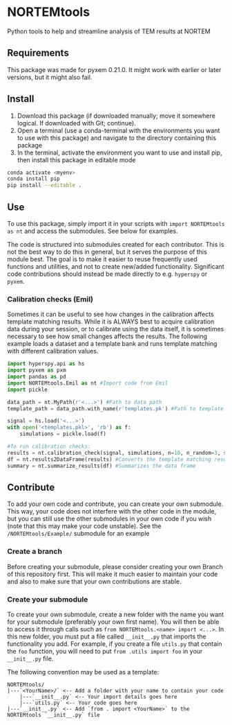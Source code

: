 # NORTEMtools

Python tools to help and streamline analysis of TEM results at NORTEM

## Requirements

This package was made for pyxem 0.21.0. It might work with earlier or later versions, but it might also fail.

## Install

1. Download this package (if downloaded manually; move it somewhere logical. If downloaded with Git; continue).
2. Open a terminal (use a conda-terminal with the environments you want to use with this package) and navigate to the directory containing this package
3. In the terminal, activate the environment you want to use and install pip, then install this package in editable mode
```bash
conda activate <myenv> 
conda install pip
pip install --editable .
```

## Use

To use this package, simply import it in your scripts with `import NORTEMtools as nt` and access the submodules. See below for examples.

The code is structured into submodules created for each contributor. This is not the best way to do this in general, but it serves the purpose of this module best. The goal is to make it easier to reuse frequently used functions and utilities, and not to create new/added functionality. Significant code contributions should instead be made directly to e.g. `hyperspy` or `pyxem`.

### Calibration checks (Emil)

Sometimes it can be useful to see how changes in the calibration affects template matching results. While it is ALWAYS best to acquire calibration data during your session, or to calibrate using the data itself, it is sometimes necessary to see how small changes affects the results. The following example loads a dataset and a template bank and runs template matching with different calibration values.

```python
import hyperspy.api as hs
import pyxem as pxm
import pandas as pd
import NORTEMtools.Emil as nt #Import code from Emil
import pickle

data_path = nt.MyPath(r'<...>') #Path to data path
template_path = data_path.with_name(r'templates.pk') #Path to template bank saved as a pickle.in the same location as input data.

signal = hs.load('<...>')
with open('<templates.pkl>', 'rb') as f:
    simulations = pickle.load(f)

#To run calibration checks:
results = nt.calibration_check(signal, simulations, n=10, n_random=3, start=0.9, end=1.1, guess=0.01, npt=181)
df = nt.results2DataFrame(results) #Converts the template matching results into a dataframe
summary = nt.summarize_results(df) #Summarizes the data frame
```

## Contribute

To add your own code and contribute, you can create your own submodule. This way, your code does not interfere with the other code in the module, but you can still use the other submodules in your own code if you wish (note that this may make your code unstable). See the `/NORTEMtools/Example/` submodule for an example

### Create a branch

Before creating your submodule, please consider creating your own Branch of this repository first. This will make it much easier to maintain your code and also to make sure that your own contributions are stable.

### Create your submodule

To create your own submodule, create a new folder with the name you want for your submodule (preferably your own first name). You will then be able to access it through calls such as `from NORTEMtools.<name> import <...>`. In this new folder, you must put a file called `__init__.py` that imports the functionality you add. For example, if you create a file `utils.py` that contain the `foo` function, you will need to put `from .utils import foo` in your `__init__.py` file.

The following convention may be used as a template:

```
NORTEMtools/
|---`<YourName>/` <-- Add a folder with your name to contain your code
    |---`__init__.py` <-- Your import details goes here
    |---`utils.py` <-- Your code goes here
|---`__init__.py` <-- Add `from . import <YourName>` to the NORTEMtools `__init__.py` file
```
